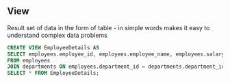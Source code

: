 ## View 
Result set of data in the form of table - in simple words makes it easy to understand complex data problems

```sql
CREATE VIEW EmployeeDetails AS
SELECT employees.employee_id, employees.employee_name, employees.salary, departments.department_name
FROM employees
JOIN departments ON employees.department_id = departments.department_id;
SELECT * FROM EmployeeDetails;
```
